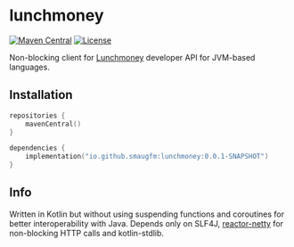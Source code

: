 # lunchmoney

[![Maven Central](https://img.shields.io/nexus/s/io.github.smaugfm/lunchmoney?server=https%3A%2F%2Fs01.oss.sonatype.org)](https://search.maven.org/search?q=g:io.github.smaugfm.lunchmoney)
[![License](https://img.shields.io/github/license/smaugfm/lunchmoney.svg)](https://github.com/michaelbull/kotlin-result/blob/master/LICENSE)

Non-blocking client for [Lunchmoney](https://lunchmoney.dev) developer API for JVM-based languages.

## Installation

```kotlin
repositories {
    mavenCentral()
}

dependencies {
    implementation("io.github.smaugfm:lunchmoney:0.0.1-SNAPSHOT")
}
```

## Info

Written in Kotlin but without using suspending functions and coroutines for better interoperability
with Java.
Depends only on SLF4J, [reactor-netty](https://github.com/reactor/reactor-netty) for
non-blocking HTTP calls and kotlin-stdlib.

